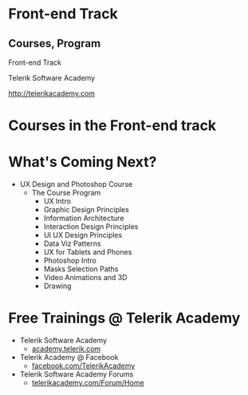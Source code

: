 <!-- section start -->
<!-- attr: { id:'', class:'slide-title', showInPresentation:true, hasScriptWrapper:true } -->
# Front-end Track
## Courses, Program


<div class="signature">
	<p class="signature-course">Front-end Track</p>
	<p class="signature-initiative"> Telerik Software Academy</p>
	<a href="http://telerikacademy.com" class="signature-link"> http://telerikacademy.com </a>
</div>


<!-- section start -->
<!-- attr: { id:'nextsteps', class:'slide-section', showInPresentation:true, hasScriptWrapper:true } -->
<!-- # <a id="nextsteps"></a> Front-end Track in Telerik Academy -->

<!-- <img class="slide-image" showInPresentation="true" src="imgs\pic06.png" style="top:55%; left:31%; width:42.31%; z-index:-1; border: 1px solid white; border-radius: 5px;" /> -->



<!-- attr: { showInPresentation:true, hasScriptWrapper:true } -->
# Courses in the Front-end track
<!-- <img class="slide-image" showInPresentation="true" src="imgs\front-end.png" style="top:15%; left:25%; width:50%; z-index:-1; background-color: white; border-radius: 5px;" /> -->


<!-- attr: { showInPresentation:true, hasScriptWrapper:true, style:'font-size:0.9em' } -->
# What's Coming Next?
- UX Design and Photoshop Course
    - The Course Program
      - UX Intro
      - Graphic Design Principles
      - Information Architecture
      - Interaction Design Principles
      - UI UX Design Principles
      - Data Viz Patterns
      - UX for Tablets and Phones
      - Photoshop Intro
      - Masks Selection Paths
      - Video Animations and 3D
      - Drawing


<!-- attr: { showInPresentation:true, hasScriptWrapper:true } -->
<!-- # Front-end track
## Questions? -->

<!-- <img class="slide-image" showInPresentation="true" src="imgs\pic49.png" style="top:24%; left:24%; width:50%; z-index:-1; border: 1px solid white; border-radius: 5px;" /> -->


<!-- attr: { showInPresentation:true, hasScriptWrapper:true } -->
# Free Trainings @ Telerik Academy
  - Telerik Software Academy
    - [academy.telerik.com](https://academy.telerik.com)
  - Telerik Academy @ Facebook
    - [facebook.com/TelerikAcademy](https://facebook.com/TelerikAcademy)
  - Telerik Software Academy Forums
    - [telerikacademy.com/Forum/Home](https://telerikacademy.com/Forum/Home)
